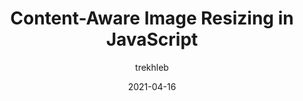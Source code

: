 ---
author: trekhleb
date: 2021-04-16
tags:
  - javascript
  - images
target_url: https://trekhleb.dev/blog/2021/content-aware-image-resizing-in-javascript/
title: Content-Aware Image Resizing in JavaScript
---